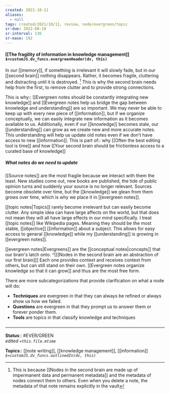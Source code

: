 ```yaml
---
created: 2021-10-11
aliases:
  - null
tags: created/2021/10/11, review, node/evergreen/topic
sr-due: 2022-08-10
sr-interval: 136
sr-ease: 192
---
```


#### [[The fragility of information in knowledge management]] `$=customJS.dv_funcs.evergreenHeader(dv, this)`

In our [[memory]], if something is irrelevant it will slowly fade, but in our [[second brain]] nothing disappears. Rather, it becomes fragile, cluttering and distracting until it is destroyed. [^1] This is why the second brain needs help from the first, to remove clutter and to provide strong connections. 

[^1]: This is because [[Nodes in the second brain are made up of impermanent data and permanent metadata]] and the metadata of nodes connect them to others. Even when you delete a note, the metadata of that note remains explicitly in the vault

This is 
why:: [[Evergreen notes should be constantly integrating new knowledge]] and [[Evergreen notes help us bridge the gap between knowledge and understanding]] are so important.
We may never be able to keep up with every new piece of [[information]], but if we organize conceptually, we can easily integrate new information as it becomes available to us. 
Additionally, even if our [[knowledge]] becomes stale, our [[understanding]] can grow as we create new and more accurate notes. This understanding will help us update old notes even if we don't have access to new [[information]].
This is 
part of:: why [[Often the best editing tool is time]] and how [[Your second brain should be frictionless access to a curated base of knowledge]]

##### What notes do we need to update

[[Source notes]] are the most fragile because we interact with them the least. New studies come out, new books are published, the tide of public opinion turns and suddenly your source is no longer relevant. Sources become obsolete over time, but the [[knowledge]] we glean from them grows over time, which is why we place it in [[evergreen notes]].

[[topic notes|Topics]] rarely become irrelevant but can easily become clutter. Any simple idea can have large affects on the world, but that does not mean they will all have large effects in our mind specifically. I treat [[topic notes]] like Wikipedia pages. Meaning they should be the most stable, [[objective]] [[information]] about a subject. This allows for easy access to general [[knowledge]] while my [[understanding]] is growing in [[evergreen notes]].

[[evergreen notes|Evergreens]] are the [[conceptual notes|concepts]] that our brain's latch onto.
^[[[Nodes in the second brain are an abstraction of our first brain]]]
Each one provides context and receives context from others, but can still stand on their own. [[Evergreen notes organize knowledge so that it can grow]] and thus are the most free form.

There are more subcategorizations that provide clarification on what a node will do:

- **Techniques** are evergreen in that they can always be refined or always show us how we failed. 
- **Questions** are evergreen in that they prompt us to answer them or forever ponder them. 
- **Tools** are topics in that classify knowledge and techniques

### <hr class="footnote"/>

**Status**:: #EVER/GREEN  
*edited `=this.file.mtime`*

**Topics**:: [[note writing]], [[knowledge management]], [[information]]
*`$=customJS.dv_funcs.outlinedIn(dv, this)`*
